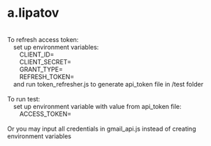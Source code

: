 # a.lipatov
\
To refresh access token:\
&emsp;set up environment variables:\
&emsp;&emsp;CLIENT_ID=\
&emsp;&emsp;CLIENT_SECRET=\
&emsp;&emsp;GRANT_TYPE=\
&emsp;&emsp;REFRESH_TOKEN=\
&emsp;and run token_refresher.js to generate api_token file in /test folder\
\
To run test:\
&emsp;set up environment variable with value from api_token file:\
&emsp;&emsp;ACCESS_TOKEN=\
\
Or you may input all credentials in gmail_api.js instead of creating environment variables